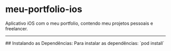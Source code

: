 # meu-portfolio-ios
Aplicativo iOS com o meu portfolio, contendo meu projetos pessoais e freelancer.
<hr>
## Instalando as Dependências:
Para instalar as dependências: `pod install`

